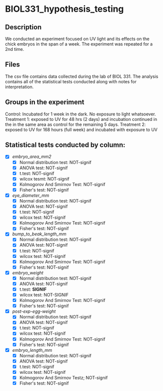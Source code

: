 # BIOL331_hypothesis_testing
## Description
We conducted an experiment focused on UV light and its effects on the chick embryos in the span of a week. 
The experiment was repeated for a 2nd time.

## Files 
The csv file contains data collected during the lab of BIOL 331. 
The analysis contains all of the statistical tests conducted along with notes for interpretation.

## Groups in the experiment
Control: Incubated for 1 week in the dark. No exposure to light whatsoever. 
Treatment 1: exposed to UV for 48 hrs (2 days) and incubation continued in the in the same area as control for the remaining 5 days. 
Treatment 2: exposed to UV for 168 hours (full week) and incubated with exposure to UV

## Statistical tests conducted by column: 
- [x]  *embryo_area_mm2*
	- [x] Normal distribution test: NOT-signif
	- [x] ANOVA test: NOT-signif
	- [x] t.test: NOT-signif
	- [x] wilcox tesmt: NOT-signif
	- [x] Kolmogorov And Smirnov Test: NOT-signif
	- [x] Fisher's test: NOT-signif
- [x] *eye_diameter_mm*	
	- [x] Normal distribution test: NOT-signif
	- [x] ANOVA test: NOT-signif
	- [x] t.test: NOT-signif
	- [x] wilcox test: NOT-signif
	- [x] Kolmogorov And Smirnov Test: NOT-signif
	- [x] Fisher's test: NOT-signif
- [x] *bump_to_beak_length_mm*	
	- [x] Normal distribution test: NOT-signif
	- [x] ANOVA test: NOT-signif
	- [x] t.test: NOT-signif
	- [x] wilcox test: NOT-signif
	- [x] Kolmogorov And Smirnov Test: NOT-signif
	- [x] Fisher's test: NOT-signif
- [x] *embryo_weight*
	- [x] Normal distribution test: NOT-signif
	- [x] ANOVA test: NOT-signif
	- [x] t.test:  **SIGNIF**
	- [x] wilcox test: NOT-SIGNIF
	- [x] Kolmogorov And Smirnov Test: NOT-signif
	- [x] Fisher's test: NOT-signif
- [x] *post-exp-egg-weight*	
	- [x] Normal distribution test: NOT-signif
	- [x] ANOVA test: NOT-signif
	- [x] t.test: NOT-signif
	- [x] wilcox test: NOT-signif
	- [x] Kolmogorov And Smirnov Test: NOT-signif
	- [x] Fisher's test: NOT-signif
- [x] *embryo_length_mm*	
	- [x] Normal distribution test: NOT-signif
	- [x] ANOVA test: NOT-signif
	- [x] t.test: NOT-signif
	- [x] wilcox test: NOT-signif
	- [x] Kolmogorov And Smirnov Testz; NOT-signif
	- [x] Fisher's test: NOT-signif
